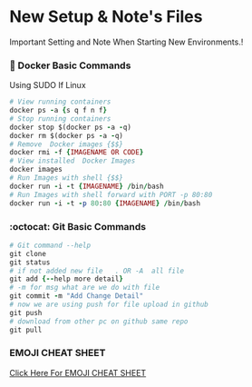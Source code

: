 # New Setup & Note's Files
Important Setting and Note When Starting New Environments.! 

### :whale: Docker Basic Commands
Using SUDO If Linux 

```ruby
# View running containers
docker ps -a {s q f n f}
# Stop running containers 
docker stop $(docker ps -a -q)
docker rm $(docker ps -a -q)
# Remove  Docker images {$$}
docker rmi -f {IMAGENAME OR CODE}
# View installed  Docker Images
docker images
# Run Images with shell {$$}
docker run -i -t {IMAGENAME} /bin/bash
# Run Images with shell forward with PORT -p 80:80
docker run -i -t -p 80:80 {IMAGENAME} /bin/bash
```
### :octocat: Git Basic Commands 

```ruby
# Git command --help
git clone
git status
# if not added new file   . OR -A  all file 
git add {--help more detail}  
# -m for msg what are we do with file
git commit -m "Add Change Detail"  
# now we are using push for file upload in github
git push 
# download from other pc on github same repo
git pull  
 ```
 
### EMOJI CHEAT SHEET
[Click Here For EMOJI CHEAT SHEET](http://www.webpagefx.com/tools/emoji-cheat-sheet/)
